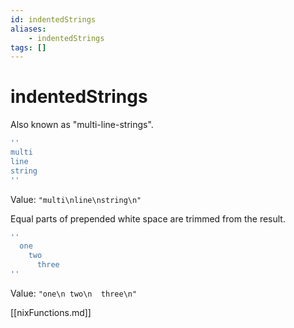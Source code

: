 ```yaml
---
id: indentedStrings
aliases:
    - indentedStrings
tags: []
---
```


# indentedStrings

Also known as "multi-line-strings".

```nix
''
multi
line
string
''
```

Value:
`"multi\nline\nstring\n"`

Equal parts of prepended white space are trimmed from the result.

```nix
''
  one
    two
      three
''
```

Value: `"one\n two\n  three\n"`

[[nixFunctions.md]]

